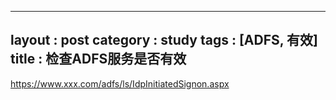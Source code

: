 
---
layout : post
category : study
tags : [ADFS, 有效]
title : 检查ADFS服务是否有效
---

<https://www.xxx.com/adfs/ls/IdpInitiatedSignon.aspx>
